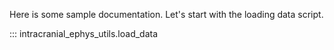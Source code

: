 Here is some sample documentation. Let's start with the loading data script.

::: intracranial_ephys_utils.load_data